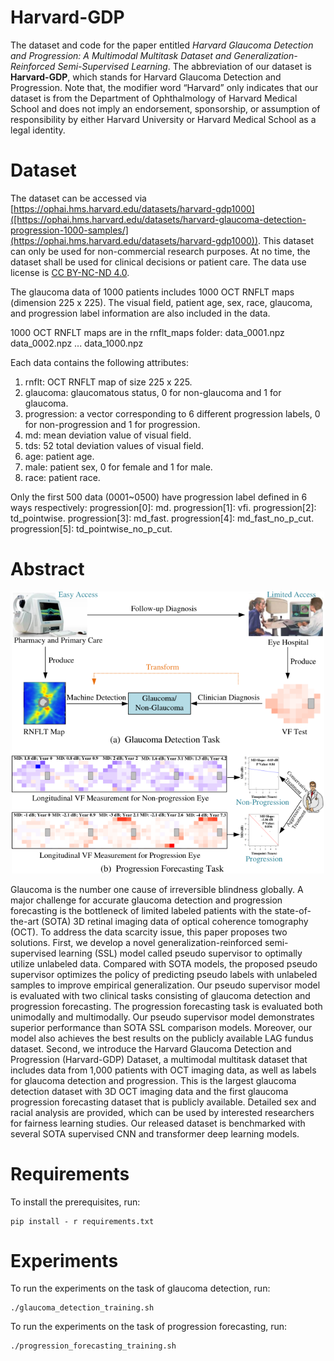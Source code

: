 # Harvard-GDP

The dataset and code for the paper entitled *Harvard Glaucoma Detection and Progression: A Multimodal Multitask Dataset and Generalization-Reinforced Semi-Supervised Learning*. The abbreviation of our dataset is **Harvard-GDP**, which stands for Harvard Glaucoma Detection and Progression. Note that, the modifier word “Harvard” only indicates that our dataset is from the Department of Ophthalmology of Harvard Medical School and does not imply an endorsement, sponsorship, or assumption of responsibility by either Harvard University or Harvard Medical School as a legal identity.

# Dataset

The dataset can be accessed via [https://ophai.hms.harvard.edu/datasets/harvard-gdp1000]([https://ophai.hms.harvard.edu/datasets/harvard-glaucoma-detection-progression-1000-samples/](https://ophai.hms.harvard.edu/datasets/harvard-gdp1000)). This dataset can only be used for non-commercial research purposes. At no time, the dataset shall be used for clinical decisions or patient care. The data use license is [CC BY-NC-ND 4.0](https://creativecommons.org/licenses/by-nc-nd/4.0/).

The glaucoma data of 1000 patients includes 1000 OCT RNFLT maps (dimension 225 x 225). The visual field, patient age, sex, race, glaucoma, and progression label information are also included in the data.

1000 OCT RNFLT maps are in the rnflt_maps folder:
data_0001.npz
data_0002.npz
...
data_1000.npz

Each data contains the following attributes:
1) rnflt: OCT RNFLT map of size 225 x 225.
2) glaucoma: glaucomatous status, 0 for non-glaucoma and 1 for glaucoma.
3) progression: a vector corresponding to 6 different progression labels, 0 for non-progression and 1 for progression.
4) md: mean deviation value of visual field.
5) tds: 52 total deviation values of visual field.
6) age: patient age.
7) male: patient sex, 0 for female and 1 for male.
8) race: patient race.

Only the first 500 data (0001~0500) have progression label defined in 6 ways respectively:
progression[0]: md.
progression[1]: vfi.
progression[2]: td_pointwise.
progression[3]: md_fast.
progression[4]: md_fast_no_p_cut.
progression[5]: td_pointwise_no_p_cut.


# Abstract

<p align="center">
<img src="fig/glaucoma_detect.png" width="500">
</p>

Glaucoma is the number one cause of irreversible blindness globally. A major challenge for accurate glaucoma detection and progression forecasting is the bottleneck of limited labeled patients with the state-of-the-art (SOTA) 3D retinal imaging data of optical coherence tomography (OCT). To address the data scarcity issue, this paper proposes two solutions. First, we develop a novel generalization-reinforced semi-supervised learning (SSL) model called pseudo supervisor to optimally utilize unlabeled data. Compared with SOTA models, the proposed pseudo supervisor optimizes the policy of predicting pseudo labels with unlabeled samples to improve empirical generalization. Our pseudo supervisor model is evaluated with two clinical tasks consisting of glaucoma detection and progression forecasting. The progression forecasting task is evaluated both unimodally and multimodally. Our pseudo supervisor model demonstrates superior performance than SOTA SSL comparison models. Moreover, our model also achieves the best results on the publicly available LAG fundus dataset.  Second, we introduce the Harvard Glaucoma Detection and Progression (Harvard-GDP) Dataset, a multimodal multitask dataset that includes data from 1,000 patients with OCT imaging data, as well as labels for glaucoma detection and progression. This is the largest glaucoma detection dataset with 3D OCT imaging data and the first glaucoma progression forecasting dataset that is publicly available. Detailed sex and racial analysis are provided, which can be used by interested researchers for fairness learning studies. Our released dataset is benchmarked with several SOTA supervised CNN and transformer deep learning models.

# Requirements

To install the prerequisites, run:

```
pip install - r requirements.txt
```

# Experiments

To run the experiments on the task of glaucoma detection, run:

```
./glaucoma_detection_training.sh
```

To run the experiments on the task of progression forecasting, run:

```
./progression_forecasting_training.sh
```
